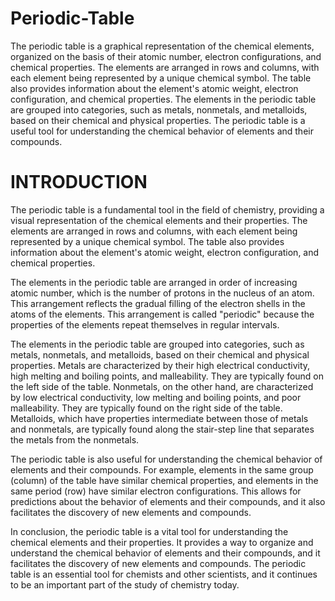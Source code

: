# Periodic-Table

The periodic table is a graphical representation of the chemical elements, organized on the basis of their atomic number, electron configurations, and chemical properties. The elements are arranged in rows and columns, with each element being represented by a unique chemical symbol. The table also provides information about the element's atomic weight, electron configuration, and chemical properties. The elements in the periodic table are grouped into categories, such as metals, nonmetals, and metalloids, based on their chemical and physical properties. The periodic table is a useful tool for understanding the chemical behavior of elements and their compounds.

<h1>INTRODUCTION </h1>

The periodic table is a fundamental tool in the field of chemistry, providing a visual representation of the chemical elements and their properties. The elements are arranged in rows and columns, with each element being represented by a unique chemical symbol. The table also provides information about the element's atomic weight, electron configuration, and chemical properties.

The elements in the periodic table are arranged in order of increasing atomic number, which is the number of protons in the nucleus of an atom. This arrangement reflects the gradual filling of the electron shells in the atoms of the elements. This arrangement is called "periodic" because the properties of the elements repeat themselves in regular intervals.

The elements in the periodic table are grouped into categories, such as metals, nonmetals, and metalloids, based on their chemical and physical properties. Metals are characterized by their high electrical conductivity, high melting and boiling points, and malleability. They are typically found on the left side of the table. Nonmetals, on the other hand, are characterized by low electrical conductivity, low melting and boiling points, and poor malleability. They are typically found on the right side of the table. Metalloids, which have properties intermediate between those of metals and nonmetals, are typically found along the stair-step line that separates the metals from the nonmetals.

The periodic table is also useful for understanding the chemical behavior of elements and their compounds. For example, elements in the same group (column) of the table have similar chemical properties, and elements in the same period (row) have similar electron configurations. This allows for predictions about the behavior of elements and their compounds, and it also facilitates the discovery of new elements and compounds.

In conclusion, the periodic table is a vital tool for understanding the chemical elements and their properties. It provides a way to organize and understand the chemical behavior of elements and their compounds, and it facilitates the discovery of new elements and compounds. The periodic table is an essential tool for chemists and other scientists, and it continues to be an important part of the study of chemistry today.
